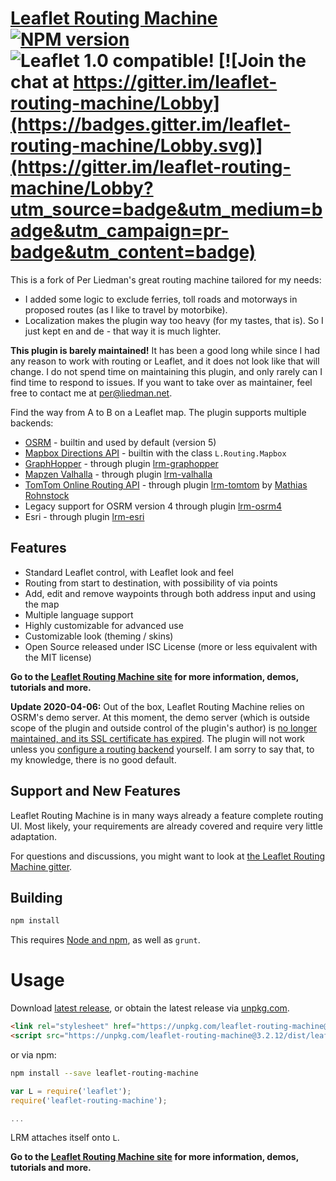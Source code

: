 [Leaflet Routing Machine]((https://www.liedman.net/leaflet-routing-machine/)) [![NPM version](https://img.shields.io/npm/v/leaflet-routing-machine.svg)](https://www.npmjs.com/package/leaflet-routing-machine) ![Leaflet 1.0 compatible!](https://img.shields.io/badge/Leaflet%201.0-%E2%9C%93-1EB300.svg?style=flat) [![Join the chat at https://gitter.im/leaflet-routing-machine/Lobby](https://badges.gitter.im/leaflet-routing-machine/Lobby.svg)](https://gitter.im/leaflet-routing-machine/Lobby?utm_source=badge&utm_medium=badge&utm_campaign=pr-badge&utm_content=badge)
=======================

This is a fork of Per Liedman's great routing machine tailored for my needs:
* I added some logic to exclude ferries, toll roads and motorways in proposed routes (as I like to travel by motorbike).
* Localization makes the plugin way too heavy (for my tastes, that is). So I just kept en and de - that way it is much lighter.

**This plugin is barely maintained!** It has been a good long while since I had any reason to work with routing or Leaflet, and it does not look like that will change. I do not spend time on maintaining this plugin, and only rarely can I find time to respond to issues. If you want to take over as maintainer, feel free to contact me at per@liedman.net.

Find the way from A to B on a Leaflet map. The plugin supports multiple backends:

* [OSRM](http://project-osrm.org/) - builtin and used by default (version 5)
* [Mapbox Directions API](https://www.mapbox.com/developers/api/directions/) - builtin with the class `L.Routing.Mapbox`
* [GraphHopper](https://graphhopper.com/) - through plugin [lrm-graphopper](https://github.com/perliedman/lrm-graphhopper)
* [Mapzen Valhalla](https://mapzen.com/projects/valhalla/) - through plugin [lrm-valhalla](https://github.com/valhalla/lrm-valhalla)
* [TomTom Online Routing API](http://developer.tomtom.com/io-docs) - through plugin [lrm-tomtom](https://github.com/mrohnstock/lrm-tomtom) by [Mathias Rohnstock](https://github.com/mrohnstock)
* Legacy support for OSRM version 4 through plugin [lrm-osrm4](https://github.com/perliedman/lrm-osrm4)
* Esri - through plugin [lrm-esri](https://github.com/jgravois/lrm-esri)

## Features

* Standard Leaflet control, with Leaflet look and feel
* Routing from start to destination, with possibility of via points
* Add, edit and remove waypoints through both address input and using the map
* Multiple language support
* Highly customizable for advanced use
* Customizable look (theming / skins)
* Open Source released under ISC License (more or less equivalent with the MIT license)

__Go to the [Leaflet Routing Machine site](https://www.liedman.net/leaflet-routing-machine/) for more information, demos, tutorials and more.__

**Update 2020-04-06:** Out of the box, Leaflet Routing Machine relies on OSRM's demo server. At this moment, the demo server (which is outside scope of the plugin and outside control of the plugin's author) is [no longer maintained, and its SSL certificate has expired](https://github.com/Project-OSRM/osrm-backend/issues/5655). The plugin will not work unless you [configure a routing backend](https://www.liedman.net/leaflet-routing-machine/tutorials/alternative-routers/) yourself. I am sorry to say that, to my knowledge, there is no good default.

## Support and New Features

Leaflet Routing Machine is in many ways already a feature complete routing UI. Most likely, your requirements are already covered and require very little adaptation.

For questions and discussions, you might want to look at [the Leaflet Routing Machine gitter](https://gitter.im/leaflet-routing-machine/Lobby).

## Building

```sh
npm install
```

This requires [Node and npm](http://nodejs.org/), as well as `grunt`.

# Usage

Download [latest release](https://github.com/perliedman/leaflet-routing-machine/releases), or obtain the latest release via [unpkg.com](https://unpkg.com/).

```html
<link rel="stylesheet" href="https://unpkg.com/leaflet-routing-machine@3.2.12/dist/leaflet-routing-machine.css" />
<script src="https://unpkg.com/leaflet-routing-machine@3.2.12/dist/leaflet-routing-machine.js"></script>
```

or via npm:

```sh
npm install --save leaflet-routing-machine
```

```javascript
var L = require('leaflet');
require('leaflet-routing-machine');

...
```

LRM attaches itself onto `L`.

__Go to the [Leaflet Routing Machine site](http://www.liedman.net/leaflet-routing-machine/) for more information, demos, tutorials and more.__
